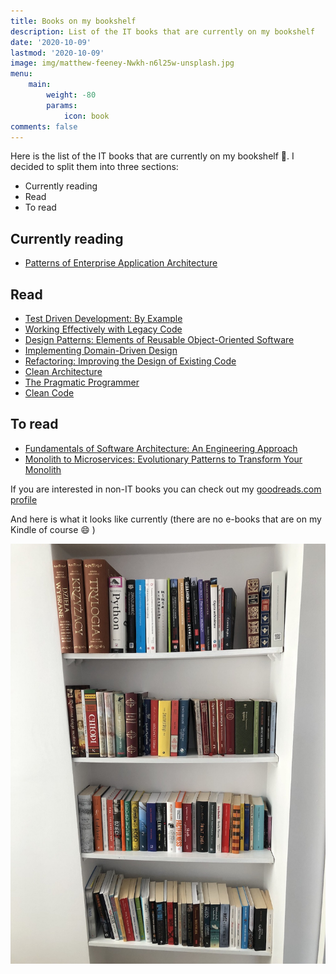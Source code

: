 ```yaml
---
title: Books on my bookshelf
description: List of the IT books that are currently on my bookshelf 
date: '2020-10-09'
lastmod: '2020-10-09'
image: img/matthew-feeney-Nwkh-n6l25w-unsplash.jpg
menu:
    main: 
        weight: -80
        params:
            icon: book
comments: false
---
```


Here is the list of the IT books that are currently on my bookshelf :closed_book:. I decided to split them into three sections:

- Currently reading
- Read
- To read

## Currently reading
- [Patterns of Enterprise Application Architecture](https://www.amazon.com/Patterns-Enterprise-Application-Architecture-Martin/dp/0321127420/)

## Read

- [Test Driven Development: By Example](https://www.amazon.com/Test-Driven-Development-Kent-Beck/dp/0321146530)
- [Working Effectively with Legacy Code](https://www.amazon.com/Working-Effectively-Legacy-Michael-Feathers/dp/0131177052/)
- [Design Patterns: Elements of Reusable Object-Oriented Software](https://www.amazon.com/Design-Patterns-Elements-Reusable-Object-Oriented/dp/0201633612/)
- [Implementing Domain-Driven Design](https://www.amazon.com/Implementing-Domain-Driven-Design-Vaughn-Vernon/dp/0321834577)
- [Refactoring: Improving the Design of Existing Code](https://www.amazon.com/Refactoring-Improving-Existing-Addison-Wesley-Signature/dp/0134757599/)
- [Clean Architecture](https://www.amazon.com/Clean-Architecture-Craftsmans-Software-Structure/dp/0134494164)
- [The Pragmatic Programmer](https://www.amazon.com/Pragmatic-Programmer-Journeyman-Master/dp/020161622X/)
- [Clean Code](https://www.amazon.com/Clean-Code-Handbook-Software-Craftsmanship/dp/0132350882/)

## To read

- [Fundamentals of Software Architecture: An Engineering Approach](https://www.amazon.com/Fundamentals-Software-Architecture-Engineering-Approach/dp/B08X8H15BW/)
- [Monolith to Microservices: Evolutionary Patterns to Transform Your Monolith](https://www.amazon.com/Monolith-Microservices-Evolutionary-Patterns-Transform/dp/1492047848/)


If you are interested in non-IT books you can check out my [goodreads.com profile](https://www.goodreads.com/user/show/103430015-szymon-miks)

And here is what it looks like currently (there are no e-books that are on my Kindle of course :smile: )


![Books on my bookshelf](img/IMG-1793.jpg)

